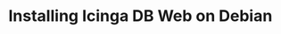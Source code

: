 # Installing Icinga DB Web on Debian
<!-- {% set debian = True %} -->
<!-- {% include "02-Installation.md" %} -->
